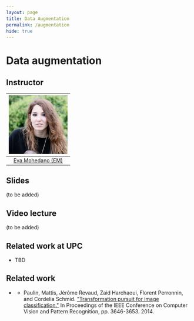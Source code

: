 ```yaml
---
layout: page
title: Data Augmentation
permalink: /augmentation
hide: true
---
```


# Data augmentation

## Instructor

| ![Eva Mohedano][EvaMohedano-photo]  |
|:-:|
|  [Eva Mohedano (EM)](EvaMohedano-web)     |

[EvaMohedano-web]: https://www.insight-centre.org/users/eva-mohedano
[EvaMohedano-photo]: img/instructors/EvaMohedano.jpg "Eva Mohedano"


## Slides

(to be added)


## Video lecture

(to be added)


## Related work at UPC

* TBD

## Related work

* * Paulin, Mattis, Jérôme Revaud, Zaid Harchaoui, Florent Perronnin, and Cordelia Schmid. ["Transformation pursuit for image classification."](http://lear.inrialpes.fr/people/paulin/projects/ITP/) In Proceedings of the IEEE Conference on Computer Vision and Pattern Recognition, pp. 3646-3653. 2014.
